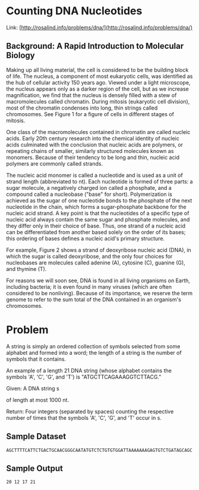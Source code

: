 
# Counting DNA Nucleotides

Link: [http://rosalind.info/problems/dna/](http://rosalind.info/problems/dna/)

## Background: A Rapid Introduction to Molecular Biology

Making up all living material, the cell is considered to be the building block of life. The nucleus, a component of most eukaryotic cells, was identified as the hub of cellular activity 150 years ago. Viewed under a light microscope, the nucleus appears only as a darker region of the cell, but as we increase magnification, we find that the nucleus is densely filled with a stew of macromolecules called chromatin. During mitosis (eukaryotic cell division), most of the chromatin condenses into long, thin strings called chromosomes. See Figure 1 for a figure of cells in different stages of mitosis.

One class of the macromolecules contained in chromatin are called nucleic acids. Early 20th century research into the chemical identity of nucleic acids culminated with the conclusion that nucleic acids are polymers, or repeating chains of smaller, similarly structured molecules known as monomers. Because of their tendency to be long and thin, nucleic acid polymers are commonly called strands.

The nucleic acid monomer is called a nucleotide and is used as a unit of strand length (abbreviated to nt). Each nucleotide is formed of three parts: a sugar molecule, a negatively charged ion called a phosphate, and a compound called a nucleobase ("base" for short). Polymerization is achieved as the sugar of one nucleotide bonds to the phosphate of the next nucleotide in the chain, which forms a sugar-phosphate backbone for the nucleic acid strand. A key point is that the nucleotides of a specific type of nucleic acid always contain the same sugar and phosphate molecules, and they differ only in their choice of base. Thus, one strand of a nucleic acid can be differentiated from another based solely on the order of its bases; this ordering of bases defines a nucleic acid's primary structure.

For example, Figure 2 shows a strand of deoxyribose nucleic acid (DNA), in which the sugar is called deoxyribose, and the only four choices for nucleobases are molecules called adenine (A), cytosine (C), guanine (G), and thymine (T).

For reasons we will soon see, DNA is found in all living organisms on Earth, including bacteria; it is even found in many viruses (which are often considered to be nonliving). Because of its importance, we reserve the term genome to refer to the sum total of the DNA contained in an organism's chromosomes.

# Problem

A string is simply an ordered collection of symbols selected from some alphabet and formed into a word; the length of a string is the number of symbols that it contains.

An example of a length 21 DNA string (whose alphabet contains the symbols 'A', 'C', 'G', and 'T') is "ATGCTTCAGAAAGGTCTTACG."

Given: A DNA string s

of length at most 1000 nt.

Return: Four integers (separated by spaces) counting the respective number of times that the symbols 'A', 'C', 'G', and 'T' occur in s.

## Sample Dataset

```
AGCTTTTCATTCTGACTGCAACGGGCAATATGTCTCTGTGTGGATTAAAAAAAGAGTGTCTGATAGCAGC
```

## Sample Output

```
20 12 17 21
```